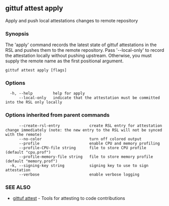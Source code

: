 ## gittuf attest apply

Apply and push local attestations changes to remote repository

### Synopsis

The 'apply' command records the latest state of gittuf attestations in the RSL and pushes them to the remote repository. Pass '--local-only' to record the attestation locally without pushing upstream. Otherwise, you must supply the remote name as the first positional argument.

```
gittuf attest apply [flags]
```

### Options

```
  -h, --help         help for apply
      --local-only   indicate that the attestation must be committed into the RSL only locally
```

### Options inherited from parent commands

```
      --create-rsl-entry             create RSL entry for attestation change immediately (note: the new entry to the RSL will not be synced with the remote)
      --no-color                     turn off colored output
      --profile                      enable CPU and memory profiling
      --profile-CPU-file string      file to store CPU profile (default "cpu.prof")
      --profile-memory-file string   file to store memory profile (default "memory.prof")
  -k, --signing-key string           signing key to use to sign attestation
      --verbose                      enable verbose logging
```

### SEE ALSO

* [gittuf attest](gittuf_attest.md)	 - Tools for attesting to code contributions

